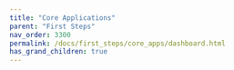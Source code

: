 ```yaml
---
title: "Core Applications"
parent: "First Steps"
nav_order: 3300
permalink: /docs/first_steps/core_apps/dashboard.html
has_grand_children: true
---
```


<!-- section header page -->
